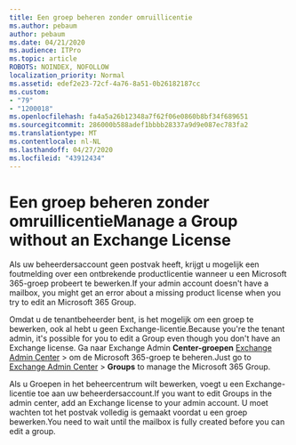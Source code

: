 ```yaml
---
title: Een groep beheren zonder omruillicentie
ms.author: pebaum
author: pebaum
ms.date: 04/21/2020
ms.audience: ITPro
ms.topic: article
ROBOTS: NOINDEX, NOFOLLOW
localization_priority: Normal
ms.assetid: edef2e23-72cf-4a76-8a51-0b26182187cc
ms.custom:
- "79"
- "1200018"
ms.openlocfilehash: fa4a5a26b12348a7f62f06e0860b8bf34f689651
ms.sourcegitcommit: 286000b588adef1bbbb28337a9d9e087ec783fa2
ms.translationtype: MT
ms.contentlocale: nl-NL
ms.lasthandoff: 04/27/2020
ms.locfileid: "43912434"
---
```

# <a name="manage-a-group-without-an-exchange-license"></a><span data-ttu-id="ce6d5-102">Een groep beheren zonder omruillicentie</span><span class="sxs-lookup"><span data-stu-id="ce6d5-102">Manage a Group without an Exchange License</span></span>

<span data-ttu-id="ce6d5-103">Als uw beheerdersaccount geen postvak heeft, krijgt u mogelijk een foutmelding over een ontbrekende productlicentie wanneer u een Microsoft 365-groep probeert te bewerken.</span><span class="sxs-lookup"><span data-stu-id="ce6d5-103">If your admin account doesn't have a mailbox, you might get an error about a missing product license when you try to edit an Microsoft 365 Group.</span></span>
  
<span data-ttu-id="ce6d5-104">Omdat u de tenantbeheerder bent, is het mogelijk om een groep te bewerken, ook al hebt u geen Exchange-licentie.</span><span class="sxs-lookup"><span data-stu-id="ce6d5-104">Because you're the tenant admin, it's possible for you to edit a Group even though you don't have an Exchange license.</span></span> <span data-ttu-id="ce6d5-105">Ga naar Exchange Admin **Center-groepen** [Exchange Admin Center](https://outlook.office365.com/ecp.aspx) \> om de Microsoft 365-groep te beheren.</span><span class="sxs-lookup"><span data-stu-id="ce6d5-105">Just go to [Exchange Admin Center](https://outlook.office365.com/ecp.aspx) \> **Groups** to manage the Microsoft 365 Group.</span></span>
  
<span data-ttu-id="ce6d5-106">Als u Groepen in het beheercentrum wilt bewerken, voegt u een Exchange-licentie toe aan uw beheerdersaccount.</span><span class="sxs-lookup"><span data-stu-id="ce6d5-106">If you want to edit Groups in the admin center, add an Exchange license to your admin account.</span></span> <span data-ttu-id="ce6d5-107">U moet wachten tot het postvak volledig is gemaakt voordat u een groep bewerken.</span><span class="sxs-lookup"><span data-stu-id="ce6d5-107">You need to wait until the mailbox is fully created before you can edit a group.</span></span>
  